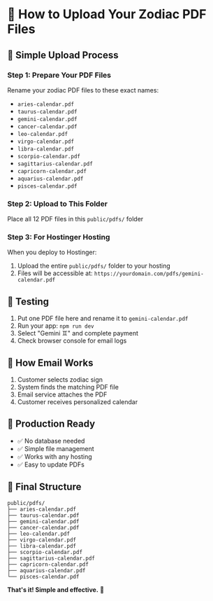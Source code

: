 # 📁 How to Upload Your Zodiac PDF Files

## 🎯 **Simple Upload Process**

### **Step 1: Prepare Your PDF Files**
Rename your zodiac PDF files to these exact names:
- `aries-calendar.pdf`
- `taurus-calendar.pdf`
- `gemini-calendar.pdf`
- `cancer-calendar.pdf`
- `leo-calendar.pdf`
- `virgo-calendar.pdf`
- `libra-calendar.pdf`
- `scorpio-calendar.pdf`
- `sagittarius-calendar.pdf`
- `capricorn-calendar.pdf`
- `aquarius-calendar.pdf`
- `pisces-calendar.pdf`

### **Step 2: Upload to This Folder**
Place all 12 PDF files in this `public/pdfs/` folder

### **Step 3: For Hostinger Hosting**
When you deploy to Hostinger:
1. Upload the entire `public/pdfs/` folder to your hosting
2. Files will be accessible at: `https://yourdomain.com/pdfs/gemini-calendar.pdf`

## 🧪 **Testing**
1. Put one PDF file here and rename it to `gemini-calendar.pdf`
2. Run your app: `npm run dev`
3. Select "Gemini ♊" and complete payment
4. Check browser console for email logs

## 📧 **How Email Works**
1. Customer selects zodiac sign
2. System finds the matching PDF file
3. Email service attaches the PDF
4. Customer receives personalized calendar

## 🚀 **Production Ready**
- ✅ No database needed
- ✅ Simple file management
- ✅ Works with any hosting
- ✅ Easy to update PDFs

## 📂 **Final Structure**
```
public/pdfs/
├── aries-calendar.pdf
├── taurus-calendar.pdf
├── gemini-calendar.pdf
├── cancer-calendar.pdf
├── leo-calendar.pdf
├── virgo-calendar.pdf
├── libra-calendar.pdf
├── scorpio-calendar.pdf
├── sagittarius-calendar.pdf
├── capricorn-calendar.pdf
├── aquarius-calendar.pdf
└── pisces-calendar.pdf
```

**That's it! Simple and effective.** 🌟 